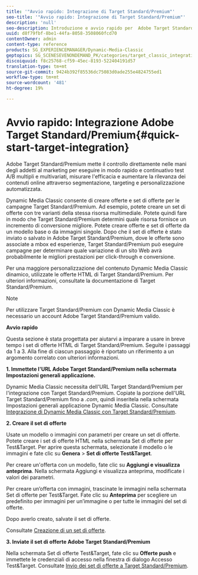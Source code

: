 ```yaml
---
title: '"Avvio rapido: Integrazione di Target Standard/Premium"'
seo-title: '"Avvio rapido: Integrazione di Target Standard/Premium"'
description: 'null'
seo-description: Introduzione e avvio rapido per  Adobe Target Standard/Premium per imparare a utilizzare rapidamente le tecniche di integrazione di Target Standard/Premium.
uuid: d8f79fbf-8be1-44fa-8058-3508060fcd70
contentOwner: admin
content-type: reference
products: SG_EXPERIENCEMANAGER/Dynamic-Media-Classic
geptopics: SG_SCENESEVENONDEMAND_PK/categories/target_classic_integration
discoiquuid: f8c25768-cf59-45ec-8193-522404191d57
translation-type: tm+mt
source-git-commit: 9424b392f85536dc75083d0ade255e4824755ed1
workflow-type: tm+mt
source-wordcount: '481'
ht-degree: 19%

---
```



# Avvio rapido: Integrazione  Adobe Target Standard/Premium{#quick-start-target-integration}

 Adobe Target Standard/Premium mette il controllo direttamente nelle mani degli addetti al marketing per eseguire in modo rapido e continuativo test A/B multipli e multivariati, misurare l&#39;efficacia e aumentare la rilevanza dei contenuti online attraverso segmentazione, targeting e personalizzazione automatizzata.

Dynamic Media Classic consente di creare offerte e set di offerte per le campagne Target Standard/Premium. Ad esempio, potete creare un set di offerte con tre varianti della stessa risorsa multimediale. Potete quindi fare in modo che Target Standard/Premium determini quale risorsa fornisce un incremento di conversione migliore. Potete creare offerte e set di offerte da un modello base o da immagini singole. Dopo che il set di offerte è stato inviato o salvato in  Adobe Target Standard/Premium, dove le offerte sono associate a mbox ed esperienze, Target Standard/Premium può eseguire campagne per determinare quale variazione di un sito Web avrà probabilmente le migliori prestazioni per click-through e conversione.

Per una maggiore personalizzazione del contenuto Dynamic Media Classic dinamico, utilizzate le offerte HTML di Target Standard/Premium. Per ulteriori informazioni, consultate la documentazione di Target Standard/Premium.

>[!NOTE]
>
>Per utilizzare Target Standard/Premium con Dynamic Media Classic è necessario un account  Adobe Target Standard/Premium valido.

**Avvio rapido**

Questa sezione è stata progettata per aiutarvi a imparare a usare in breve tempo i set di offerte HTML di Target Standard/Premium. Seguite i passaggi da 1 a 3. Alla fine di ciascun passaggio è riportato un riferimento a un argomento correlato con ulteriori informazioni.

**1. Immettete l&#39;URL Adobe Target Standard/Premium  nella schermata Impostazioni generali applicazione.**

Dynamic Media Classic necessita dell&#39;URL Target Standard/Premium per l&#39;integrazione con Target Standard/Premium. Copiate la porzione dell&#39;URL Target Standard/Premium fino a *.com*, quindi inseritela nella schermata Impostazioni generali applicazione Dynamic Media Classic. Consultate [Integrazione di Dynamic Media Classic con Target Standard/Premium](integrating-dmc-with-target.md#integrating-dmc-with-target).

**2. Creare il set di offerte**

Usate un modello o immagini con parametri per creare un set di offerte. Potete creare i set di offerte HTML nella schermata Set di offerte per Test&amp;Target. Per aprire questa schermata, selezionate il modello o le immagini e fate clic su **Genera** > **Set di offerte Test&amp;Target**.

Per creare un&#39;offerta con un modello, fate clic su **Aggiungi e visualizza anteprima**. Nella schermata Aggiungi e visualizza anteprima, modificate i valori dei parametri.

Per creare un’offerta con immagini, trascinate le immagini nella schermata Set di offerte per Test&amp;Target. Fate clic su **Anteprima** per scegliere un predefinito per immagini per un’immagine o per tutte le immagini del set di offerte.

Dopo averlo creato, salvate il set di offerte.

Consultate [Creazione di un set di offerte](creating-offer-set.md#creating_an_offer_set).

**3. Inviate il set di offerte  Adobe Target Standard/Premium**

Nella schermata Set di offerte Test&amp;Target, fate clic su **Offerte push** e immettete le credenziali di accesso nella finestra di dialogo Accesso Test&amp;Target. Consultate [Invio dei set di offerte a Target Standard/Premium](pushing-offer-sets-target.md#pushing_offer_sets_to_target).
